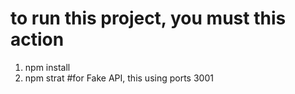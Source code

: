# to run this project, you must this action
1. npm install 
2. npm strat 
#for Fake API, this using ports 3001 


